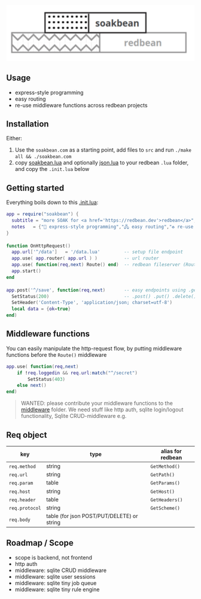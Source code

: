 <center><img src="soakbean.gif"></center>

## Usage

* express-style programming
* easy routing
* re-use middleware functions across redbean projects

## Installation

Either:
1. Use the `soakbean.com` as a starting point, add files to `src` and run `./make all && ./soakbean.com`
2. copy [soakbean.lua](src/lua/soakbean.lua) and optionally [json.lua](src/.lua/json.lua) to your redbean `.lua` folder, and copy the `.init.lua` below

## Getting started 

Everything boils down to this [.init.lua](src/.init.lua):

```lua
app = require("soakbean") {
  subtitle = "more SOAK for <a href='https://redbean.dev'>redbean</a>",
  notes   = {"🤩 express-style programming","🖧 easy routing","♻ re-use middleware function"}
}

function OnHttpRequest()
  app.url['^/data']   = '/data.lua'         -- setup file endpoint
  app.use( app.router( app.url ) )          -- url router
  app.use( function(req,next) Route() end)  -- redbean fileserver (Route middleware)
  app.start()
end

app.post('^/save', function(req,next)       -- easy endpoints using .get()
  SetStatus(200)                            -- .post() .put() .delete() .options()
  SetHeader('Content-Type', 'application/json; charset=utf-8')
  local data = {ok=true}
end)
```

## Middleware functions

You can easily manipulate the http-request flow, by putting middleware functions before the `Route()` middleware

```lua
app.use( function(req,next)
    if !req.loggedin && req.url:match("^/secret") 
        SetStatus(403)
    else next()
end)
```

> WANTED: please contribute your middleware functions to the [middleware](middleware) folder. We need stuff like http auth, sqlite login/logout functionality, Sqlite CRUD-middleware e.g.

## Req object

| key | type | alias for redbean |
|-|-|-|
| `req.method` | string | `GetMethod()` |
| `req.url` | string | `GetPath()` |
| `req.param` | table | `GetParams()` |
| `req.host` | string | `GetHost()` |
| `req.header` | table | `GetHeaders()` |
| `req.protocol` | string | `GetScheme()` |
| `req.body` | table (for json POST/PUT/DELETE) or string |  |

## Roadmap / Scope

* scope is backend, not frontend
* http auth
* middleware: sqlite CRUD middleware
* middleware: sqlite user sessions
* middleware: sqlite tiny job queue
* middleware: sqlite tiny rule engine
